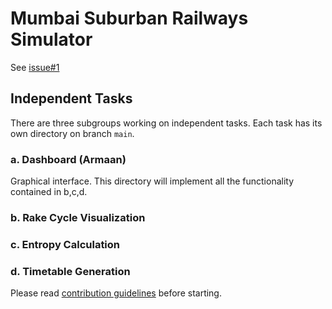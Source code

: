 # Mumbai Suburban Railways Simulator
See [issue#1](https://github.com/ar-in0/railways-simulator-IITB/issues/1)

## Independent Tasks
There are three subgroups working on independent tasks. Each task has its own directory on branch `main`.

### a. Dashboard (Armaan)
Graphical interface. This directory will implement all the functionality
contained in b,c,d.

### b. Rake Cycle Visualization

### c. Entropy Calculation

### d. Timetable Generation

Please read [contribution guidelines](CONTRIBUTING.md) before starting.

